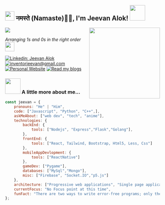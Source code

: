 <h2><img src="https://emojis.slackmojis.com/emojis/images/1531849430/4246/blob-sunglasses.gif?1531849430" width="30"/> नमस्ते (Namaste)🙏🏻, I'm Jeevan Alok! <img src="https://media.giphy.com/media/12oufCB0MyZ1Go/giphy.gif" width="50"></h2>
<img src="https://user-images.githubusercontent.com/74038190/212284158-e840e285-664b-44d7-b79b-e264b5e54825.gif">
<img align='right' src="https://media.giphy.com/media/M9gbBd9nbDrOTu1Mqx/giphy.gif" width="230">
<p><em>Arranging 1s and 0s in the right order 
<img src="https://media.giphy.com/media/WUlplcMpOCEmTGBtBW/giphy.gif" width="30"/> 
</em></p>

[![Linkedin: Jeevan Alok](https://img.shields.io/badge/-JeevanAlok-blue?style=flat-square&logo=Linkedin&logoColor=white&link=https://www.linkedin.com/in/jeevan-alok-mohanty-b9143a22b/)](https://www.linkedin.com/in/jeevan-alok-mohanty-b9143a22b/)
<a href="mailto:inventorjeevan@gmail.com">![inventorjeevan@gmail.com](https://img.shields.io/badge/inventorjeevan@gmail.com-D14836?style=flat-square&logo=gmail&logoColor=white)  </a>
[![Personal Website](https://img.shields.io/badge/Personal_Portfolio-46a2f1.svg?&style=flat-square&logo=Google-Chrome&logoColor=white&link=https://jeevanalok.github.io/portfolio)](https://jeevanalok.github.io/portfolio)
[![Read my blogs](https://img.shields.io/badge/Read_my_blog-46a2f1.svg?&style=flat-square&logo=Google-Chrome&logoColor=black&link=https://jeevans-storybytes.pages.dev/)](https://jeevans-storybytes.pages.dev/)


### <img src="https://media.giphy.com/media/VgCDAzcKvsR6OM0uWg/giphy.gif" width="50"> A little more about me...  

```javascript
const jeevan = {
    pronouns: "He" | "Him",
    code: ["Javascript", "Python", "C++",],
    askMeAbout: ["web dev", "tech", "anime"],
    technologies: {
        backEnd: {
            tools: ["Nodejs", "Express","Flask","Golang"],
        },
        frontEnd: {
            tools: ["React, Tailwind, Bootstrap, Html5, Less, Css"]
        },
        mobileAppDevlopment: {
            tools: ["ReactNative"]
        },
        gameDev: ["Pygame"],
        databases: ["MySql","Mongo"],
        misc: ["Firebase", "Socket.IO","p5.js"]
    },
    architecture: ["Progressive web applications", "Single page applications","Cross Platform app development"],
    currentFocus: "No Focus point at this time",
    funFact: "There are two ways to write error-free programs; only the third one works"
};
```
<!-- <img src="https://media.giphy.com/media/LnQjpWaON8nhr21vNW/giphy.gif" width="60"> <em><b>I love connecting with different people</b> so if you want to say <b>hi, I'll be happy to meet you more!</b> 😊</em> -->

